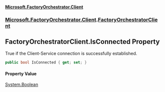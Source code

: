#### [Microsoft.FactoryOrchestrator.Client](./Microsoft-FactoryOrchestrator-Client.md 'Microsoft.FactoryOrchestrator.Client')
### [Microsoft.FactoryOrchestrator.Client](./Microsoft-FactoryOrchestrator-Client.md 'Microsoft.FactoryOrchestrator.Client').[FactoryOrchestratorClient](./Microsoft-FactoryOrchestrator-Client-FactoryOrchestratorClient.md 'Microsoft.FactoryOrchestrator.Client.FactoryOrchestratorClient')
## FactoryOrchestratorClient.IsConnected Property
True if the Client-Service connection is successfully established.  
```csharp
public bool IsConnected { get; set; }
```
#### Property Value
[System.Boolean](https://docs.microsoft.com/en-us/dotnet/api/System.Boolean 'System.Boolean')  
